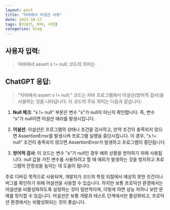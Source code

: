 ```yaml
---
layout: post
title: "자바에서 어설션 사용"
date: 2023-10-17
tags: [어설션, 자바, 사용]
categories: blog
---
```


## 사용자 입력:
> 자바에서  assert s != null; 코드의 의미는

## ChatGPT 응답:
> "자바에서 assert s != null;" 코드는 자바 프로그램에서 어설션(방어적 검사)을 사용하는 것을 나타냅니다. 이 코드의 주요 의미는 다음과 같습니다:

1. **Null 체크**: "s != null" 부분은 변수 "s"가 null이 아닌지 확인합니다. 즉, 변수 "s"가 null이면 어설션 에러를 발생시킵니다.

2. **어설션**: 어설션은 프로그램의 상태나 조건을 검사하고, 만약 조건이 충족되지 않으면 AssertionError를 발생시켜 프로그램 실행을 중단시킵니다. 이 경우, "s != null" 조건이 충족되지 않으면 AssertionError가 발생하고 프로그램이 중단됩니다.

3. **방어적 검사**: 이 코드는 변수 "s"가 null인 경우 예외 상황을 방어하기 위해 사용됩니다. null 값을 가진 변수를 사용하려고 할 때 예외가 발생하는 것을 방지하고 프로그램의 안정성을 높이는 데 도움이 됩니다.

주로 디버깅 목적으로 사용되며, 개발자가 코드의 특정 지점에서 예상치 못한 조건이나 버그를 확인하기 위해 어설션을 사용할 수 있습니다. 하지만 보통 프로덕션 환경에서는 어설션을 비활성화하도록 설정하는 것이 일반적이며, 이렇게 하면 성능 저하나 보안 문제를 방지할 수 있습니다. 어설션은 보통 개발과 테스트 단계에서만 활성화되고, 프로덕션 환경에서는 비활성화되는 것이 좋습니다.


